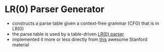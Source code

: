 
# LR(0) Parser Generator

- constructs a parse table given a context-free grammar (CFG) that is in LR(0)
- the parse table is used by a table-driven [LR(0) parser](https://en.wikipedia.org/wiki/LR_parser)
- implemented it more or less directly from [this](https://web.stanford.edu/class/archive/cs/cs143/cs143.1128/handouts/100%20Bottom-Up%20Parsing.pdf) awesome Stanford material
